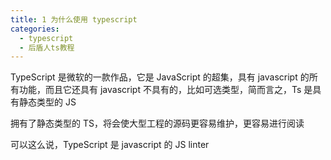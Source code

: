 ```yaml
---
title: 1 为什么使用 typescript
categories:
  - typescript
  - 后盾人ts教程
---
```


TypeScript 是微软的一款作品，它是 JavaScript 的超集，具有 javascript 的所有功能，而且它还具有 javascript 不具有的，比如可选类型，简而言之，Ts 是具有静态类型的 JS

拥有了静态类型的 TS，将会使大型工程的源码更容易维护，更容易进行阅读

可以这么说，TypeScript 是 javascript 的 JS linter
